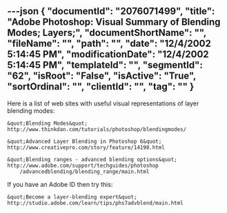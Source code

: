 ---json
{
  "documentId": "2076071499",
  "title": "Adobe Photoshop: Visual Summary of Blending Modes; Layers;",
  "documentShortName": "",
  "fileName": "",
  "path": "",
  "date": "12/4/2002 5:14:45 PM",
  "modificationDate": "12/4/2002 5:14:45 PM",
  "templateId": "",
  "segmentId": "62",
  "isRoot": "False",
  "isActive": "True",
  "sortOrdinal": "",
  "clientId": "",
  "tag": ""
}
---

Here is a list of web sites with useful visual representations of layer blending modes:

    &quot;Blending Modes&quot;
    http://www.thinkdan.com/tutorials/photoshop/blendingmodes/

    &quot;Advanced Layer Blending in Photoshop 6&quot;
    http://www.creativepro.com/story/feature/14198.html

    &quot;Blending ranges - advanced blending options&quot;
    http://www.adobe.com/support/techguides/photoshop
        /advancedblending/blending_range/main.html

If you have an Adobe ID then try this:

    &quot;Become a layer-blending expert&quot;
    http://studio.adobe.com/learn/tips/phs7advblend/main.html
